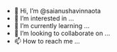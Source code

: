 - 👋 Hi, I’m @saianushavinnaota
- 👀 I’m interested in ...
- 🌱 I’m currently learning ...
- 💞️ I’m looking to collaborate on ...
- 📫 How to reach me ...

<!---
saianushavinnaota/saianushavinnaota is a ✨ special ✨ repository because its `README.md` (this file) appears on your GitHub profile.
You can click the Preview link to take a look at your changes.
--->
